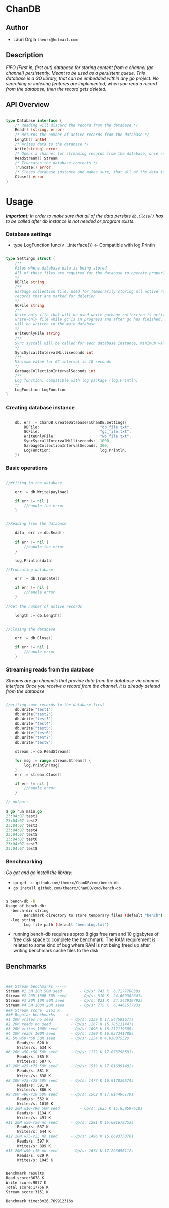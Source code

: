 # ChanDB

## Author
* Lauri Orgla `theorx@hotmail.com`

## Description
*FIFO (First in, first out) database for storing content from a channel
 (go channel) persistently. Meant to be used as a persistent queue.*
*This database is a GO library, that can be embedded within any go project.
 No searching or indexing features are implemented, when you read a record 
 from the database, then the record gets deleted.*

## API Overview

```go

type Database interface {
    /* Reading will discard the record from the database */
	Read() (string, error) 
    /* Returns the number of active records from the database */
	Length() int64
	/* Writes data to the database */
	Write(string) error 
    /* Opens a channel for streaming records from the database, once record is receive it will no longer be stored in the database*/
	ReadStream() Stream 
    /* Truncates the database contents */
	Truncate() error
    /* Closes database instance and makes sure, that all of the data is persisted to the disk, cleans up */
	Close() error
}


```

# Usage

*__Important:__ In order to make sure that all of the data persists `db.Close()` has to be called after db instance is not needed or program exists.*

### Database settings

* type LogFunction func(v ...interface{})  <- Compatible with log.Println


```go

type Settings struct {
	/**
	Files where database data is being stored
	All of these files are required for the database to operate properly
	*/
	DBFile string
	/**
	Garbage collection file, used for temporarily storing all active records while deleting all
	records that are marked for deletion
	*/
	GCFile string
	/**
	Write-only file that will be used while garbage collection is active. All of the writes are applied to
	write-only file while gc is in progress and after gc has finished, all of the write-only database records
	will be written to the main database
	*/
	WriteOnlyFile string
	/**
	Sync syscall will be called for each database instance, minimum value is 100ms
	*/
	SyncSyscallIntervalMilliseconds int
	/**
	Minimum value for GC interval is 10 seconds
	*/
	GarbageCollectionIntervalSeconds int
	/**
	Log function, compatible with log package (log.Println)
	*/
	LogFunction LogFunction
}
```

### Creating database instance

```go

	db, err := ChanDB.CreateDatabase(&ChanDB.Settings{
		DBFile:                           "db_file.txt",
		GCFile:                           "gc_file.txt",
		WriteOnlyFile:                    "wo_file.txt",
		SyncSyscallIntervalMilliseconds:  1000,
		GarbageCollectionIntervalSeconds: 300,
		LogFunction:                      log.Println,
	})


```

### Basic operations

```go

//Writing to the database

	err := db.Write(payload)

	if err != nil {
		//handle the error
	}


//Reading from the database

	data, err := db.Read()

	if err != nil {
		//handle the error
	}

	log.Println(data)

//Truncating database

	err := db.Truncate()

	if err != nil {
		//handle error
	}

//Get the number of active records

	length := db.Length()
	

//Closing the database

	err := db.Close()

	if err != nil {
		//handle error
	}


```


### Streaming reads from the database
*Streams are go channels that provide data from the database via channel interface*
*Once you receive a record from the channel, it is already deleted from the database*

```go

//writing some records to the database first
	db.Write("test1")
	db.Write("test2")
	db.Write("test3")
	db.Write("test4")
	db.Write("test5")
	db.Write("test6")
	db.Write("test7")
	db.Write("test8")

	stream := db.ReadStream()

	for msg := range stream.Stream() {
		log.Println(msg)
	}
	err := stream.Close()

	if err != nil {
		//handle error
	}

// output:

$ go run main.go 
23:04:07 test1
23:04:07 test2
23:04:07 test3
23:04:07 test4
23:04:07 test5
23:04:07 test6
23:04:07 test7
23:04:07 test8


```



### Benchmarking 

*Go get and go install the library:*
* `go get -u github.com/theorx/ChanDB/cmd/bench-db`
* `go install github.com/theorx/ChanDB/cmd/bench-db`

```bash

$ bench-db -h 
Usage of bench-db:
  -bench-dir string
    	Benchmark directory to store temporary files (default "bench")
  -log string
    	Log file path (default "benchLog.txt")


```

* running bench-db requires approx 8 gigs free ram and 10 gigabytes of
 free disk space to complete the benchmark. The RAM requirement is related
 to some kind of bug where RAM is not being freed up after writing benchmark
 cache files to the disk
 

## Benchmarks

```bash


### Stream benchmarks ----> 
Stream #1 5M 10R 50M seed		 - Op/s: 743 K	6.727770838s
Stream #2 20M 100R 50M seed		 - Op/s: 810 K	24.669382641s
Stream #3 20M 10R 50M seed		 - Op/s: 821 K	24.342919792s
Stream #4 5M 100R 20M seed		 - Op/s: 775 K	6.446157793s
### Stream score  3151 K
### Regular benchmarks ----> 
#1 20M writes no seed		 - Op/s: 1139 K	17.547591677s
#2 20M reads no seed		 - Op/s: 1267 K	15.785111447s
#3 20M writes 100M seed		 - Op/s: 1098 K	18.212119309s
#4 20M reads 100M seed		 - Op/s: 1180 K	16.937341788s
#5 5M w50-r50 50M seed		 - Op/s: 1254 K	4.03087532s
	 Reads/s: 620 K
	 Writes/s: 634 K
#6 20M w50-r50 50M seed		 - Op/s: 1172 K	17.073796581s
	 Reads/s: 585 K
	 Writes/s: 587 K
#7 20M w25-r75 50M seed		 - Op/s: 1519 K	17.016391482s
	 Reads/s: 881 K
	 Writes/s: 638 K
#8 20M w75-r25 50M seed		 - Op/s: 1477 K	16.917839574s
	 Reads/s: 591 K
	 Writes/s: 886 K
#9 20M w90-r10 50M seed		 - Op/s: 1562 K	17.814496179s
	 Reads/s: 552 K
	 Writes/s: 1010 K
#10 20M w10-r90 50M seed		 - Op/s: 1625 K	15.859597618s
	 Reads/s: 1134 K
	 Writes/s: 491 K
#11 20M w50-r50 no seed		 - Op/s: 1281 K	15.681679353s
	 Reads/s: 637 K
	 Writes/s: 644 K
#12 20M w75-r25 no seed		 - Op/s: 1496 K	16.669375876s
	 Reads/s: 597 K
	 Writes/s: 899 K
#13 20M w90-r10 no seed		 - Op/s: 1674 K	17.223696112s
	 Reads/s: 629 K
	 Writes/s: 1045 K


Benchmark results
Read score:8678 K
Write score:9077 K
Total score:17756 K
Stream score:3151 K

Benchmark time:3m26.769912316s


```